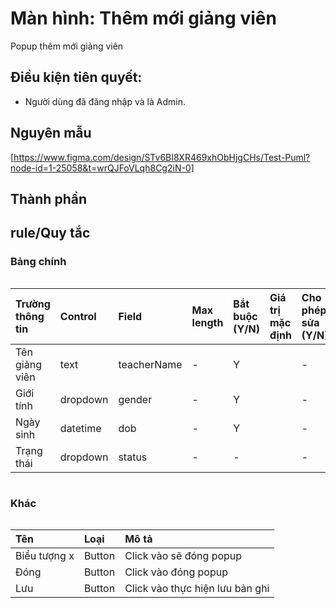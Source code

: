 # Màn hình: Thêm mới giảng viên
Popup thêm mới giảng viên

## Điều kiện tiên quyết:

- Người dùng đã đăng nhập và là Admin.

## Nguyên mẫu
[https://www.figma.com/design/STv6BI8XR469xhObHjgCHs/Test-Puml?node-id=1-25058&t=wrQJFoVLqh8Cg2iN-0]

## Thành phần
## rule/Quy tắc

### Bảng chính

<div style="overflow-x:auto">

| Trường thông tin | Control  | Field       | Max length | Bắt buộc (Y/N) | Giá trị mặc định | Cho phép sửa (Y/N) | Mô tả |
| :--------------- | :------- | :---------- | :--------- | :------------- | :--------------- | :----------------- | :---- |
| Tên giảng viên   | text     | teacherName | -          | Y              |                  | -                  |       |
| Giới tính        | dropdown | gender      | -          | Y              |                  | -                  |       |
| Ngày sinh        | datetime | dob         | -          | Y              |                  | -                  |       |
| Trạng thái       | dropdown | status      | -          | -              |                  | -                  |       |


</div>

### Khác

<div style="overflow-x:auto">

| Tên          | Loại   | Mô tả                           |
| :----------- | :----- | :------------------------------ |
| Biểu tượng x | Button | Click vào sẽ đóng popup         |
| Đóng         | Button | Click vào đóng popup            |
| Lưu          | Button | Click vào thực hiện lưu bản ghi |

</div>


